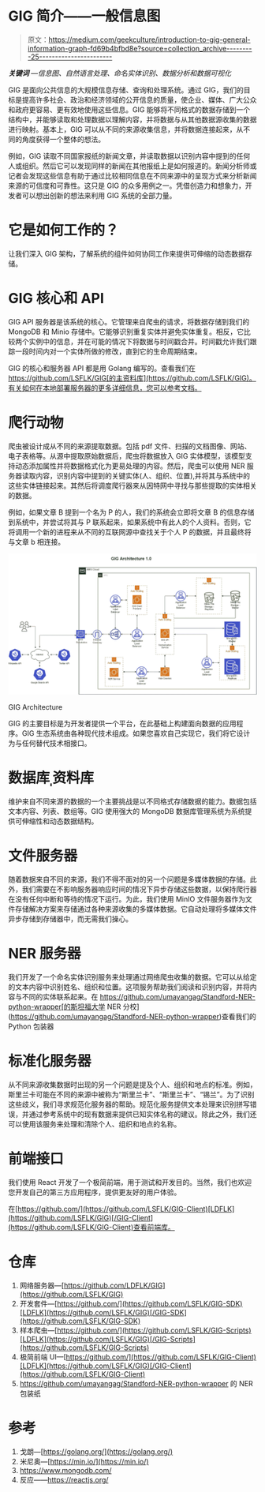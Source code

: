 # GIG 简介——一般信息图

> 原文：<https://medium.com/geekculture/introduction-to-gig-general-information-graph-fd69b4bfbd8e?source=collection_archive---------25----------------------->

***关键词*** *—信息图、自然语言处理、命名实体识别、数据分析和数据可视化*

GIG 是面向公共信息的大规模信息存储、查询和处理系统。通过 GIG，我们的目标是提高许多社会、政治和经济领域的公开信息的质量，使企业、媒体、广大公众和政府更容易、更有效地使用这些信息。GIG 能够将不同格式的数据存储到一个结构中，并能够读取和处理数据以理解内容，并将数据与从其他数据源收集的数据进行映射。基本上，GIG 可以从不同的来源收集信息，并将数据连接起来，从不同的角度获得一个整体的想法。

例如，GIG 读取不同国家报纸的新闻文章，并读取数据以识别内容中提到的任何人或组织。然后它可以发现同样的新闻在其他报纸上是如何报道的。新闻分析师或记者会发现这些信息有助于通过比较相同信息在不同来源中的呈现方式来分析新闻来源的可信度和可靠性。这只是 GIG 的众多用例之一。凭借创造力和想象力，开发者可以想出创新的想法来利用 GIG 系统的全部力量。

# 它是如何工作的？

让我们深入 GIG 架构，了解系统的组件如何协同工作来提供可伸缩的动态数据存储。

# GIG 核心和 API

GIG API 服务器是该系统的核心。它管理来自爬虫的请求，将数据存储到我们的 MongoDB 和 Minio 存储中。它能够识别重复实体并避免实体重复。相反，它比较两个实例中的信息，并在可能的情况下将数据与时间戳合并。时间戳允许我们跟踪一段时间内对一个实体所做的修改，直到它的生命周期结束。

GIG 的核心和服务器 API 都是用 Golang 编写的。查看我们在 https://github.com/LSFLK/GIG[的主资料库](https://github.com/LSFLK/GIG)。有关如何在本地部署服务器的更多详细信息，您可以参考文档。

# 爬行动物

爬虫被设计成从不同的来源提取数据。包括 pdf 文件、扫描的文档图像、网站、电子表格等。从源中提取原始数据后，爬虫将数据放入 GIG 实体模型，该模型支持动态添加属性并将数据格式化为更易处理的内容。然后，爬虫可以使用 NER 服务器读取内容，识别内容中提到的关键实体(人、组织、位置),并将其与系统中的这些实体链接起来。其然后将调度爬行器来从因特网中寻找与那些提取的实体相关的数据。

例如，如果文章 B 提到一个名为 P 的人，我们的系统会立即将文章 B 的信息存储到系统中，并尝试将其与 P 联系起来，如果系统中有此人的个人资料。否则，它将调用一个新的进程来从不同的互联网源中查找关于个人 P 的数据，并且最终将与文章 b 相连接。

![](img/22b9a288f8cd835f44c2364e84e4263d.png)

GIG Architecture

GIG 的主要目标是为开发者提供一个平台，在此基础上构建面向数据的应用程序。GIG 生态系统由各种现代技术组成。如果您喜欢自己实现它，我们将它设计为与任何替代技术相接口。

# 数据库ˌ资料库

维护来自不同来源的数据的一个主要挑战是以不同格式存储数据的能力。数据包括文本内容、列表、数组等。GIG 使用强大的 MongoDB 数据库管理系统为系统提供可伸缩性和动态数据结构。

# 文件服务器

随着数据来自不同的来源，我们不得不面对的另一个问题是多媒体数据的存储。此外，我们需要在不影响服务器响应时间的情况下异步存储这些数据，以保持爬行器在没有任何中断和等待的情况下运行。为此，我们使用 MinIO 文件服务器作为文件存储解决方案来存储通过各种来源收集的多媒体数据。它自动处理将多媒体文件异步存储到存储器中，而无需我们操心。

# NER 服务器

我们开发了一个命名实体识别服务来处理通过网络爬虫收集的数据。它可以从给定的文本内容中识别姓名、组织和位置。这项服务帮助我们阅读和识别内容，并将内容与不同的实体联系起来。在 https://github.com/umayangag/Standford-NER-python-wrapper[的斯坦福大学 NER 分校](https://github.com/umayangag/Standford-NER-python-wrapper)查看我们的 Python 包装器

# 标准化服务器

从不同来源收集数据时出现的另一个问题是提及个人、组织和地点的标准。例如，斯里兰卡可能在不同的来源中被称为“斯里兰卡”、“斯里兰卡”、“锡兰”。为了识别这些歧义，我们寻求规范化服务器的帮助。规范化服务提供文本处理来识别拼写错误，并通过参考系统中的现有数据来提供已知实体名称的建议。除此之外，我们还可以使用该服务来处理和清除个人、组织和地点的名称。

# 前端接口

我们使用 React 开发了一个极简前端，用于测试和开发目的。当然，我们也欢迎您开发自己的第三方应用程序，提供更友好的用户体验。

在[https://github.com/](https://github.com/LSFLK/GIG-Client)[LDFLK](https://github.com/LSFLK/GIG)[/GIG-Client](https://github.com/LSFLK/GIG-Client)查看前端库。

# 仓库

1.  网络服务器—[https://github.com/LDFLK/GIG](https://github.com/LSFLK/GIG)
2.  开发套件—[https://github.com/](https://github.com/LSFLK/GIG-SDK)[LDFLK](https://github.com/LSFLK/GIG)[/GIG-SDK](https://github.com/LSFLK/GIG-SDK)
3.  样本爬虫—[https://github.com/](https://github.com/LSFLK/GIG-Scripts)[LDFLK](https://github.com/LSFLK/GIG)[/GIG-Scripts](https://github.com/LSFLK/GIG-Scripts)
4.  极简前端 UI—[https://github.com/](https://github.com/LSFLK/GIG-Client)[LDFLK](https://github.com/LSFLK/GIG)[/GIG-Client](https://github.com/LSFLK/GIG-Client)
5.  https://github.com/umayangag/Standford-NER-python-wrapper 的 NER 包装纸

# 参考

1.  戈朗—[https://golang.org/](https://golang.org/)
2.  米尼奥—[https://min.io/](https://min.io/)
3.  https://www.mongodb.com/
4.  反应——https://reactjs.org/